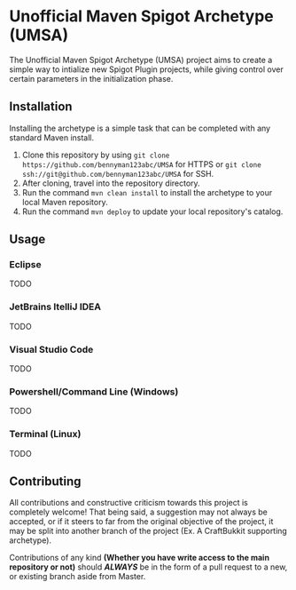 # Unofficial Maven Spigot Archetype (UMSA)
The Unofficial Maven Spigot Archetype (UMSA) project aims to create a simple
way to intialize new Spigot Plugin projects, while giving control over certain
parameters in the initialization phase.

## Installation
Installing the archetype is a simple task that can be completed with any standard Maven install.
1. Clone this repository by using `git clone https://github.com/bennyman123abc/UMSA` for HTTPS or `git clone ssh://git@github.com/bennyman123abc/UMSA` for SSH. 
2. After cloning, travel into the repository directory.
3. Run the command `mvn clean install` to install the archetype to your local Maven repository.
4. Run the command `mvn deploy` to update your local repository's catalog.

## Usage
### Eclipse
TODO
### JetBrains ItelliJ IDEA
TODO
### Visual Studio Code
TODO
### Powershell/Command Line (Windows)
TODO
### Terminal (Linux)
TODO

## Contributing
All contributions and constructive criticism towards this project is completely welcome! That being said, a suggestion may not always be accepted, or if it steers to far from the original objective of the project, it may be split into another branch of the project (Ex. A CraftBukkit supporting archetype).

Contributions of any kind **(Whether you have write access to the main repository or not)** should ***ALWAYS*** be in the form of a pull request to a new, or existing branch aside from Master.